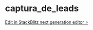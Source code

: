 # captura_de_leads

[Edit in StackBlitz next generation editor ⚡️](https://stackblitz.com/~/github.com/mmnc12/captura_de_leads)
